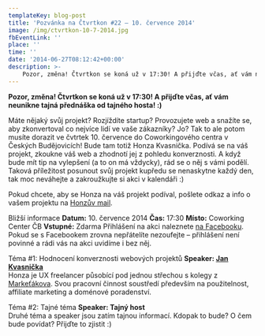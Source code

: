 ```yaml
---
templateKey: blog-post
title: 'Pozvánka na Čtvrtkon #22 – 10. července 2014'
image: /img/ctvrtkon-10-7-2014.jpg
fbEventLink: ''
place: ''
time: ''
date: '2014-06-27T08:12:42+00:00'
description: >-
    Pozor, změna! Čtvrtkon se koná už v 17:30! A přijďte včas, ať vám neunikne tajná přednáška od tajného hosta! :)Máte nějaký svůj projekt? Rozjíždíte startup? Provozujete web a snažíte...
---
```

**Pozor, změna! Čtvrtkon se koná už v 17:30! A přijďte včas, ať vám neunikne tajná přednáška od tajného hosta! :)**

Máte nějaký svůj projekt? Rozjíždíte startup? Provozujete web a snažíte se, aby zkonvertoval co nejvíce lidí ve vaše zákazníky? Jo? Tak to ale potom musíte dorazit ve čvtrtek 10. července do Coworkingového centra v Českých Budějovicích! Bude tam totiž Honza Kvasnička. Podívá se na váš projekt, zkoukne váš web a zhodnotí jej z pohledu konverznosti. A když bude mít tip na vylepšení (a to on má vždycky), rád se o něj s vámi podělí. Taková příležitost posunout svůj projekt kupředu se nenaskytne každý den, tak moc neváhejte a zakroužkujte si akci v kalendáři :)

Pokud chcete, aby se Honza na váš projekt podíval, pošlete odkaz a info o vašem projektu na [Honzův mail](mailto:info@kvasnickajan.cz).

Bližší informace **Datum:** 10. července 2014 **Čas:** 17:30 **Místo:** Coworking Center ČB **Vstupné:** Zdarma Přihlášení na akci naleznete [na Facebooku](https://www.facebook.com/events/1464503667129086/). Pokud se s Facebookem zrovna nepřátelíte nezoufejte – přihlášení není povinné a rádi vás na akci uvidíme i bez něj.

Téma #1: Hodnocení konverznosti webových projektů **Speaker: [Jan Kvasnička](http://www.kvasnickajan.cz/)**  
Honza je UX freelancer působící pod jednou střechou s kolegy z [Markeťákova](http://www.marketakov.cz/ "Markeťákov"). Svou pracovní činnost soustředí především na použitelnost, affiliate marketing a doménové poradenství.

Téma #2: Tajné téma **Speaker: Tajný host**  
Druhé téma a speaker jsou zatím tajnou informací. Kdopak to bude? O čem bude povídat? Přijďte to zjistit :)